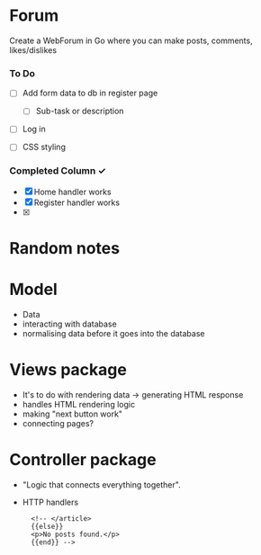 # Forum
Create a WebForum in Go where you can make posts, comments, likes/dislikes

### To Do
- [ ] Add form data to db in register page
  - [ ] Sub-task or description  
- [ ] Log in 

- [ ] CSS styling 

### Completed Column ✓
- [x] Home handler works
- [x] Register handler works
- [x] 





# Random notes

# Model
- Data
- interacting with database
- normalising data before it goes into the database

# Views package
- It's to do with rendering data -> generating HTML response
- handles HTML rendering logic
- making "next button work"
- connecting pages?


# Controller package
- "Logic that connects everything together".
- HTTP handlers




    <!-- <h1>Read Our Posts!</h1>
    <div>
        {{range .Posts}}
        <article>
            <h2>{{.Title}}</h2>
            <h2>{{.Category}}</h2>
            <p>{{.Body}}</p>
            Add other post details as needed -->
        <!-- </article>
        {{else}}
        <p>No posts found.</p>
        {{end}} -->